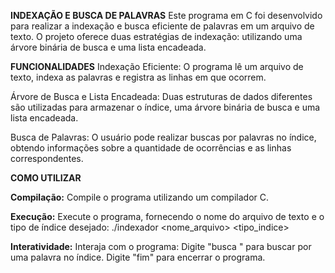 **INDEXAÇÃO E BUSCA DE PALAVRAS**
Este programa em C foi desenvolvido para realizar a indexação e busca eficiente de palavras em um arquivo de texto. O projeto oferece duas estratégias de indexação: utilizando uma árvore binária de busca e uma lista encadeada.

**FUNCIONALIDADES**
Indexação Eficiente: O programa lê um arquivo de texto, indexa as palavras e registra as linhas em que ocorrem.

Árvore de Busca e Lista Encadeada: Duas estruturas de dados diferentes são utilizadas para armazenar o índice, uma árvore binária de busca e uma lista encadeada.

Busca de Palavras: O usuário pode realizar buscas por palavras no índice, obtendo informações sobre a quantidade de ocorrências e as linhas correspondentes.

**COMO UTILIZAR**

**Compilação:**
Compile o programa utilizando um compilador C. 

**Execução:**
Execute o programa, fornecendo o nome do arquivo de texto e o tipo de índice desejado: ./indexador <nome_arquivo> <tipo_indice>

**Interatividade:**
Interaja com o programa:
Digite "busca <palavra>" para buscar por uma palavra no índice.
Digite "fim" para encerrar o programa.
